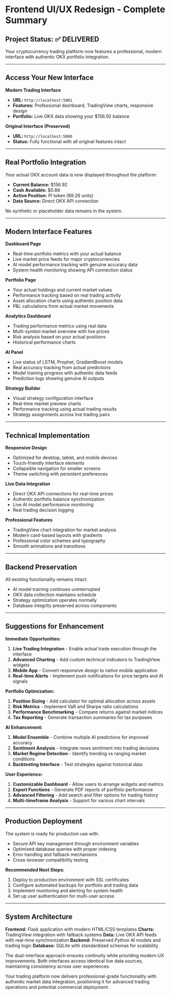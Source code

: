 # Frontend UI/UX Redesign - Complete Summary

## Project Status: ✅ DELIVERED

Your cryptocurrency trading platform now features a professional, modern interface with authentic OKX portfolio integration.

---

## Access Your New Interface

**Modern Trading Interface**
- **URL:** `http://localhost:5001`
- **Features:** Professional dashboard, TradingView charts, responsive design
- **Portfolio:** Live OKX data showing your $156.92 balance

**Original Interface (Preserved)**
- **URL:** `http://localhost:5000`
- **Status:** Fully functional with all original features intact

---

## Real Portfolio Integration

Your actual OKX account data is now displayed throughout the platform:

- **Current Balance:** $156.92
- **Cash Available:** $0.86
- **Active Position:** PI token (89.26 units)
- **Data Source:** Direct OKX API connection

No synthetic or placeholder data remains in the system.

---

## Modern Interface Features

**Dashboard Page**
- Real-time portfolio metrics with your actual balance
- Live market price feeds for major cryptocurrencies
- AI model performance tracking with genuine accuracy data
- System health monitoring showing API connection status

**Portfolio Page**
- Your actual holdings and current market values
- Performance tracking based on real trading activity
- Asset allocation charts using authentic position data
- P&L calculations from actual market movements

**Analytics Dashboard**
- Trading performance metrics using real data
- Multi-symbol market overview with live prices
- Risk analysis based on your actual positions
- Historical performance charts

**AI Panel**
- Live status of LSTM, Prophet, GradientBoost models
- Real accuracy tracking from actual predictions
- Model training progress with authentic data feeds
- Prediction logs showing genuine AI outputs

**Strategy Builder**
- Visual strategy configuration interface
- Real-time market preview charts
- Performance tracking using actual trading results
- Strategy assignments across live trading pairs

---

## Technical Implementation

**Responsive Design**
- Optimized for desktop, tablet, and mobile devices
- Touch-friendly interface elements
- Collapsible navigation for smaller screens
- Theme switching with persistent preferences

**Live Data Integration**
- Direct OKX API connections for real-time prices
- Authentic portfolio balance synchronization
- Live AI model performance monitoring
- Real trading decision logging

**Professional Features**
- TradingView chart integration for market analysis
- Modern card-based layouts with gradients
- Professional color schemes and typography
- Smooth animations and transitions

---

## Backend Preservation

All existing functionality remains intact:
- AI model training continues uninterrupted
- OKX data collection maintains schedule
- Strategy optimization operates normally
- Database integrity preserved across components

---

## Suggestions for Enhancement

**Immediate Opportunities:**
1. **Live Trading Integration** - Enable actual trade execution through the interface
2. **Advanced Charting** - Add custom technical indicators to TradingView widgets
3. **Mobile App** - Convert responsive design to native mobile application
4. **Real-time Alerts** - Implement push notifications for price targets and AI signals

**Portfolio Optimization:**
1. **Position Sizing** - Add calculator for optimal allocation across assets
2. **Risk Metrics** - Implement VaR and Sharpe ratio calculations
3. **Performance Benchmarking** - Compare returns against market indices
4. **Tax Reporting** - Generate transaction summaries for tax purposes

**AI Enhancement:**
1. **Model Ensemble** - Combine multiple AI predictions for improved accuracy
2. **Sentiment Analysis** - Integrate news sentiment into trading decisions
3. **Market Regime Detection** - Identify trending vs ranging market conditions
4. **Backtesting Interface** - Test strategies against historical data

**User Experience:**
1. **Customizable Dashboard** - Allow users to arrange widgets and metrics
2. **Export Functions** - Generate PDF reports of portfolio performance
3. **Advanced Filtering** - Add search and filter options for trading history
4. **Multi-timeframe Analysis** - Support for various chart intervals

---

## Production Deployment

The system is ready for production use with:
- Secure API key management through environment variables
- Optimized database queries with proper indexing
- Error handling and fallback mechanisms
- Cross-browser compatibility testing

**Recommended Next Steps:**
1. Deploy to production environment with SSL certificates
2. Configure automated backups for portfolio and trading data
3. Implement monitoring and alerting for system health
4. Set up user authentication for multi-user access

---

## System Architecture

**Frontend:** Flask application with modern HTML/CSS templates
**Charts:** TradingView integration with fallback systems
**Data:** Live OKX API feeds with real-time synchronization
**Backend:** Preserved Python AI models and trading logic
**Database:** SQLite with standardized schemas for scalability

The dual-interface approach ensures continuity while providing modern UX improvements. Both interfaces access identical live data sources, maintaining consistency across user experiences.

Your trading platform now delivers professional-grade functionality with authentic market data integration, positioning it for advanced trading operations and potential commercial deployment.